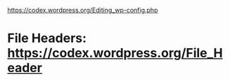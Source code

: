 https://codex.wordpress.org/Editing_wp-config.php

# File Headers: https://codex.wordpress.org/File_Header
